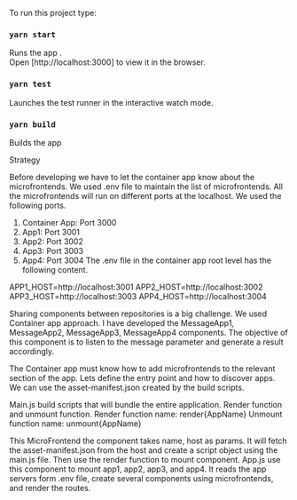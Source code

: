 
To run this project type:

### `yarn start`

Runs the app .<br />
Open [http://localhost:3000] to view it in the browser.

### `yarn test`

Launches the test runner in the interactive watch mode.<br />

### `yarn build`

Builds the app 

Strategy

Before developing we have to let the container app know about the microfrontends. We used .env file to maintain the list of microfrontends.
All the microfrontends will run on different ports at the localhost. We used the following ports.
1. Container App: Port 3000
2. App1: Port 3001
3. App2: Port 3002
2. App3: Port 3003
3. App4: Port 3004
The .env file in the container app root level has the following content.

APP1_HOST=http://localhost:3001
APP2_HOST=http://localhost:3002
APP3_HOST=http://localhost:3003
APP4_HOST=http://localhost:3004

Sharing components between repositories is a big challenge.
We used Container app approach. I have developed the MessageApp1,  MessageApp2, MessageApp3, MessageApp4 components. 
The objective of this component is to listen to the message parameter and generate a result accordingly.

The Container app must know how to add microfrontends to the relevant section of the app.
Lets define the entry point and how to discover apps. We can use the asset-manifest.json created by the build scripts.

Main.js build scripts that will bundle the entire application. Render function and unmount function.
Render function name: render{AppName}
Unmount function name: unmount{AppName}


This MicroFrontend the component takes name, host as params. It will fetch the asset-manifest.json from the host and create a script object using the main.js file. Then use the render function to mount component.
App.js use this component to mount app1, app2, app3, and app4.
It reads the app servers form .env file, create several components using microfrontends, and render the routes.